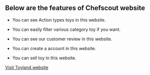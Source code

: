## Below are the features of Chefscout website

* You can see Action types toys in this website.

* You can easily filter various category toy if you want.

* You can see our customer review in this website.

* You can create a account in this website.

* You can sell toy in this website.

<a href="https://toyland-dc9cf.web.app" target="_blank">Visit Toyland website</a>

